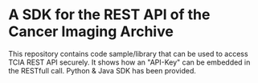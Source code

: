 A SDK for the REST API of the Cancer Imaging Archive
====================

This repository contains code sample/library that can be used to access TCIA REST API securely. It shows how an "API-Key" can be embedded in the RESTfull call.
Python & Java SDK has been provided.

